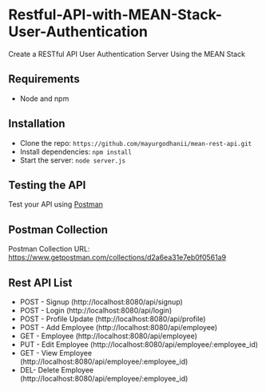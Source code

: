 # Restful-API-with-MEAN-Stack-User-Authentication
Create a RESTful API User Authentication Server Using the MEAN Stack

## Requirements

- Node and npm

## Installation

- Clone the repo: `https://github.com/mayurgodhanii/mean-rest-api.git`
- Install dependencies: `npm install`
- Start the server: `node server.js`

## Testing the API
Test your API using [Postman](https://chrome.google.com/webstore/detail/postman-rest-client-packa/fhbjgbiflinjbdggehcddcbncdddomop)

## Postman Collection
Postman Collection URL: https://www.getpostman.com/collections/d2a6ea31e7eb0f0561a9

## Rest API List

- POST - Signup (http://localhost:8080/api/signup)
- POST - Login (http://localhost:8080/api/login)
- POST - Profile Update (http://localhost:8080/api/profile)
- POST - Add Employee (http://localhost:8080/api/employee)
- GET - Employee (http://localhost:8080/api/employee)
- PUT - Edit Employee (http://localhost:8080/api/employee/:employee_id)
- GET - View Employee (http://localhost:8080/api/employee/:employee_id)
- DEL- Delete Employee (http://localhost:8080/api/employee/:employee_id)
